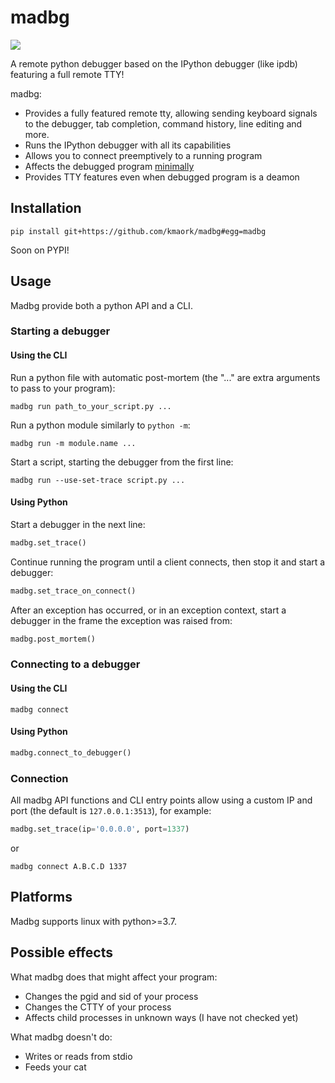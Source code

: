 # madbg
![](https://github.com/kmaork/madbg/workflows/Python%20package/badge.svg)

A remote python debugger based on the IPython debugger (like ipdb) featuring a full remote TTY!

madbg:
- Provides a fully featured remote tty, allowing sending keyboard signals to the debugger,
tab completion, command history, line editing and more.
- Runs the IPython debugger with all its capabilities
- Allows you to connect preemptively to a running program
- Affects the debugged program [minimally](#possible-effects)
- Provides TTY features even when debugged program is a deamon

## Installation
`pip install git+https://github.com/kmaork/madbg#egg=madbg`

Soon on PYPI!

## Usage
Madbg provide both a python API and a CLI.

### Starting a debugger
#### Using the CLI
Run a python file with automatic post-mortem (the "..." are extra arguments to pass to your program):
```
madbg run path_to_your_script.py ...
```
Run a python module similarly to `python -m`:
```
madbg run -m module.name ...
```
Start a script, starting the debugger from the first line: 
```
madbg run --use-set-trace script.py ...
```

#### Using Python
Start a debugger in the next line:
```python
madbg.set_trace()
```
Continue running the program until a client connects, then stop it and start a debugger:
```python
madbg.set_trace_on_connect()
```
After an exception has occurred, or in an exception context, start a debugger in the frame the exception was raised from:
```python
madbg.post_mortem()
```

### Connecting to a debugger
#### Using the CLI
```
madbg connect
```

#### Using Python
```python
madbg.connect_to_debugger()
```

### Connection
All madbg API functions and CLI entry points allow using a custom IP and port (the default is `127.0.0.1:3513`), for example:

```python
madbg.set_trace(ip='0.0.0.0', port=1337)
```
or
```
madbg connect A.B.C.D 1337
```
## Platforms

Madbg supports linux with python>=3.7.

## Possible effects

What madbg does that might affect your program:
- Changes the pgid and sid of your process
- Changes the CTTY of your process
- Affects child processes in unknown ways (I have not checked yet)

What madbg doesn't do:
- Writes or reads from stdio
- Feeds your cat
